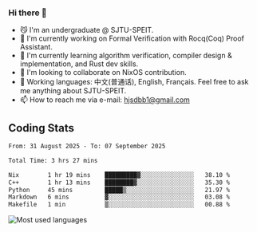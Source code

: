 ### Hi there 👋

<!--
**definfo/definfo** is a ✨ _special_ ✨ repository because its `README.md` (this file) appears on your GitHub profile.

Here are some ideas to get you started:

- 🔭 I’m currently working on ...
- 🌱 I’m currently learning ...
- 👯 I’m looking to collaborate on ...
- 🤔 I’m looking for help with ...
- 💬 Ask me about ...
- 📫 How to reach me: ...
- 😄 Pronouns: ...
- ⚡ Fun fact: ...
-->

- 😼 I'm an undergraduate @ SJTU-SPEIT.
- 🔭 I'm currently working on Formal Verification with Rocq(Coq) Proof Assistant.
- 🌱 I'm currently learning algorithm verification, compiler design & implementation, and Rust dev skills.
- 👯 I'm looking to collaborate on NixOS contribution.
- 💬 Working languages: 中文(普通话), English, Français. Feel free to ask me anything about SJTU-SPEIT.
- 📫 How to reach me via e-mail: hjsdbb1@gmail.com

## Coding Stats

<!--START_SECTION:waka-->

```txt
From: 31 August 2025 - To: 07 September 2025

Total Time: 3 hrs 27 mins

Nix        1 hr 19 mins    █████████▓░░░░░░░░░░░░░░░   38.10 %
C++        1 hr 13 mins    ████████▓░░░░░░░░░░░░░░░░   35.30 %
Python     45 mins         █████▒░░░░░░░░░░░░░░░░░░░   21.97 %
Markdown   6 mins          ▓░░░░░░░░░░░░░░░░░░░░░░░░   03.08 %
Makefile   1 min           ▒░░░░░░░░░░░░░░░░░░░░░░░░   00.88 %
```

<!--END_SECTION:waka-->

![Most used languages](https://github-readme-stats.vercel.app/api/top-langs/?username=definfo&layout=donut&theme=dracula&exclude_repo=xv6-labs-2023)

